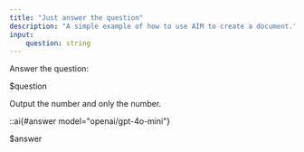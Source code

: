 ```yaml
---
title: "Just answer the question"
description: "A simple example of how to use AIM to create a document."
input:
    question: string
---
```


<!-- 

Here we get a model to answer wordy maths questions by just outputting the answer. The results aren't good!

**Try these questions**

1.  There are 15 trees in the grove. Grove workers will plant trees in the grove today. After they are done, there will be 21 trees. How many trees will the grove workers plant today?
    
2.  From March to August, Sam made $460 doing 23 hours of yard work. However, from September to February, Sam was only able to work for 8 hours. If Sam is saving up to buy a video game console that costs $600 and has already spent $340 to fix his car, how many more hours does he need to work before he can buy the video game console?
    
3.  There were nine computers in the server room. Five more computers were installed each day, from Monday to Thursday. How many computers are in the server room at the end of the week?
    
4.  The flowers cost $9, the clay pot costs $20 more than the flower, and the bag of soil costs $2 less than the flower. How much does it cost to plant the flowers?
    
5.  Of the 90 people on William’s bus, 3/5 were Dutch. Of the 1/2 of the Dutch who were also American, 1/3 got window seats. What’s the number of Dutch Americans who sat at the windows?
    

**Correct answers**

1.  6
    
2.  16
    
3.  29
    
4.  45
    
5.  9 

-->

Answer the question: 

$question

Output the number and only the number.

::ai{#answer model="openai/gpt-4o-mini"}

$answer